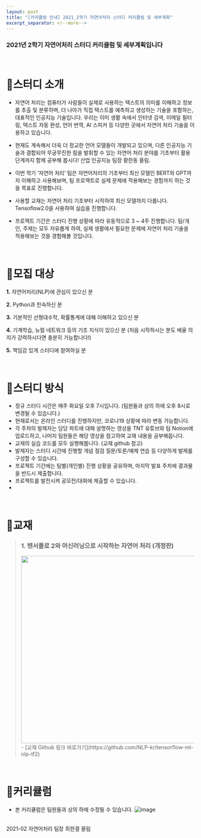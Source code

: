 ```yaml
---
layout: post
title: "[커리큘럼 안내] 2021_2학기 자연어처리 스터디 커리큘럼 및 세부계획"
excerpt_separator: <!--more-->
---
```


### **2021년 2학기 자연어처리 스터디 커리큘럼 및 세부계획입니다**
<!--more-->

<br>
 

# 🔔스터디 소개 

- 자연어 처리는 컴퓨터가 사람들이 실제로 사용하는 텍스트의 의미를 이해하고 정보를 추출 및 분류하며, 더 나아가 직접 텍스트를 예측하고 생성하는 기술을 포함하는, 대표적인 인공지능 기술입니다. 우리는 이미 생활 속에서 인터넷 검색, 이메일 필터링, 텍스트 자동 완성, 언어 번역, AI 스피커 등 다양한 곳에서 자연어 처리 기술을 이용하고 있습니다. 

- 	현재도 계속해서 더욱 더 정교한 언어 모델들이 개발되고 있으며, 다른 인공지능 기술과 결합되어 무궁무진한 힘을 발휘할 수 있는 자연어 처리 분야를 기초부터 활용 단계까지 함께 공부해 봅시다!
산업 인공지능 팀장 황한동 올림.

- 이번 학기 ‘자연어 처리’ 팀은 자연어처리의 기초부터 최신 모델인 BERT와 GPT까지 이해하고 사용해보며, 팀 프로젝트로 실제 문제에 적용해보는 경험까지 하는 것을 목표로 진행합니다.
 
- 사용할 교재는 자연어 처리 기초부터 시작하여 최신 모델까지 다룹니다. Tensoflow2.0을 사용하여 실습을 진행합니다.

- 프로젝트 기간은 스터디 진행 상황에 따라 유동적으로 3 ~ 4주 진행합니다. 팀/개인, 주제는 모두 자유롭게 하여, 실제 생활에서 필요한 문제에 자연어 처리 기술을 적용해보는 것을 경험해볼 것입니다.

<br>

# 🔔모집 대상

**1.** 자연어처리(NLP)에 관심이 있으신 분

**2.** Python과 친숙하신 분

**3.** 기본적인 선형대수학, 확률통계에 대해 이해하고 있으신 분

**4.** 기계학습, 뉴럴 네트워크 등의 기초 지식이 있으신 분 (처음 시작하시는 분도 배울 의지가 강력하시다면 충분히 가능합니다!)

**5.** 책임감 있게 스터디에 참여하실 분 

<br>

# 🔔스터디 방식
 
- 정규 스터디 시간은 매주 화요일 오후 7시입니다. (팀원들과 상의 하에 오후 8시로 변경될 수 있습니다.)
- 현재로서는 온라인 스터디를 진행하지만, 코로나19 상황에 따라 변동 가능합니다.
- 각 주차의 발제자는 담당 파트에 대해 설명하는 영상을 TNT 유튜브와 팀 Notion에 업로드하고, 나머지 팀원들은 해당 영상을 참고하여 교재 내용을 공부해옵니다.
- 교재의 실습 코드를 모두 실행해봅니다. (교재 github 참고)
- 발제자는 스터디 시간에 진행할 개념 점검 질문/토론/예제 연습 등 다양하게 발제를 구성할 수 있습니다.
- 프로젝트 기간에는 팀별(개인별) 진행 상황을 공유하며, 마지막 발표 주차에 결과물을 반드시 제출합니다.
- 프로젝트를 발전시켜 공모전/대회에 제출할 수 있습니다.
- 
<br>

# 🔔교재

> ### 1. 텐서플로 2와 머신러닝으로 시작하는 자연어 처리 (개정판)
> <img width = "500" align="center" src = "https://user-images.githubusercontent.com/74092405/129452664-7fdca68b-14e2-4e69-a10b-2b179b035425.png"/>
> - [교재 Github 링크 바로가기](https://github.com/NLP-kr/tensorflow-ml-nlp-tf2)
<br>

# 🔔커리큘럼
- 본 커리큘럼은 팀원들과 상의 하에 수정될 수 있습니다.
![image](https://user-images.githubusercontent.com/74092405/129452716-38fa8e0a-79cf-4f6e-b319-628784961d04.png)

<br>

<footer>
    2021-02 자연어처리 팀장 최한결 올림
</footer>

<br>

